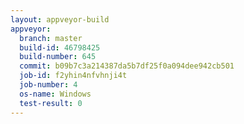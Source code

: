 ```yaml
---
layout: appveyor-build
appveyor:
  branch: master
  build-id: 46798425
  build-number: 645
  commit: b09b7c3a214387da5b7df25f0a094dee942cb501
  job-id: f2yhin4nfvhnji4t
  job-number: 4
  os-name: Windows
  test-result: 0
---
```

